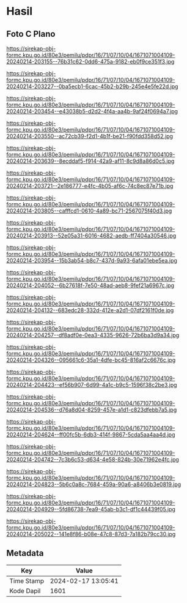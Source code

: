 # Hasil

## Foto C Plano

https://sirekap-obj-formc.kpu.go.id/80e3/pemilu/pdpr/16/71/07/10/04/1671071004109-20240214-203155--76b31c62-0dd6-475a-9182-eb0f9ce351f3.jpg

https://sirekap-obj-formc.kpu.go.id/80e3/pemilu/pdpr/16/71/07/10/04/1671071004109-20240214-203227--0ba5ecb1-6cac-45b2-b29b-245e4e5fe22d.jpg

https://sirekap-obj-formc.kpu.go.id/80e3/pemilu/pdpr/16/71/07/10/04/1671071004109-20240214-203454--e43038b5-d2d2-4f4a-aa4b-9af24f0694a7.jpg

https://sirekap-obj-formc.kpu.go.id/80e3/pemilu/pdpr/16/71/07/10/04/1671071004109-20240214-203550--ac72cb39-f2d1-4b1f-be21-f90fdd358d52.jpg

https://sirekap-obj-formc.kpu.go.id/80e3/pemilu/pdpr/16/71/07/10/04/1671071004109-20240214-203639--8ecddaf5-f914-42a9-af11-8c9d8a86d0c5.jpg

https://sirekap-obj-formc.kpu.go.id/80e3/pemilu/pdpr/16/71/07/10/04/1671071004109-20240214-203721--2e186777-e4fc-4b05-af6c-74c8ec87e71b.jpg

https://sirekap-obj-formc.kpu.go.id/80e3/pemilu/pdpr/16/71/07/10/04/1671071004109-20240214-203805--cafffcd1-0610-4a89-bc71-2567075f40d3.jpg

https://sirekap-obj-formc.kpu.go.id/80e3/pemilu/pdpr/16/71/07/10/04/1671071004109-20240214-203913--52e05a31-6016-4682-aedb-ff7404a30546.jpg

https://sirekap-obj-formc.kpu.go.id/80e3/pemilu/pdpr/16/71/07/10/04/1671071004109-20240214-203954--15b3ab54-b8c7-437d-9a93-6afa01ebe5ea.jpg

https://sirekap-obj-formc.kpu.go.id/80e3/pemilu/pdpr/16/71/07/10/04/1671071004109-20240214-204052--6b27618f-7e50-48ad-aeb8-9fef21a6967c.jpg

https://sirekap-obj-formc.kpu.go.id/80e3/pemilu/pdpr/16/71/07/10/04/1671071004109-20240214-204132--683edc28-332d-412e-a2d1-07df2161f0de.jpg

https://sirekap-obj-formc.kpu.go.id/80e3/pemilu/pdpr/16/71/07/10/04/1671071004109-20240214-204257--df8adf0e-0ea3-4335-9626-72b6ba3d9a34.jpg

https://sirekap-obj-formc.kpu.go.id/80e3/pemilu/pdpr/16/71/07/10/04/1671071004109-20240214-204326--095661c6-35a1-4dfe-bc45-816af2c6676c.jpg

https://sirekap-obj-formc.kpu.go.id/80e3/pemilu/pdpr/16/71/07/10/04/1671071004109-20240214-204423--ef56b907-6d99-4a1c-b9c5-1596f38c2be3.jpg

https://sirekap-obj-formc.kpu.go.id/80e3/pemilu/pdpr/16/71/07/10/04/1671071004109-20240214-204536--d76a8d04-8259-457e-a1d1-c823dfebb7a5.jpg

https://sirekap-obj-formc.kpu.go.id/80e3/pemilu/pdpr/16/71/07/10/04/1671071004109-20240214-204624--ff00fc5b-6db3-414f-9867-5cda5aa4aa4d.jpg

https://sirekap-obj-formc.kpu.go.id/80e3/pemilu/pdpr/16/71/07/10/04/1671071004109-20240214-204742--7c3b6c53-d634-4e58-824b-30e71962e4fc.jpg

https://sirekap-obj-formc.kpu.go.id/80e3/pemilu/pdpr/16/71/07/10/04/1671071004109-20240214-204823--5b6c0a8c-7684-459a-90a6-a8406b3e0819.jpg

https://sirekap-obj-formc.kpu.go.id/80e3/pemilu/pdpr/16/71/07/10/04/1671071004109-20240214-204929--5fd86738-7ea9-45ab-b3c1-df1c44439f05.jpg

https://sirekap-obj-formc.kpu.go.id/80e3/pemilu/pdpr/16/71/07/10/04/1671071004109-20240214-205022--141e8f86-b08e-47c8-87d3-7a182b79cc30.jpg


## Metadata

| Key        | Value               |
| ---------- | ------------------- |
| Time Stamp | 2024-02-17 13:05:41 |
| Kode Dapil | 1601                |



